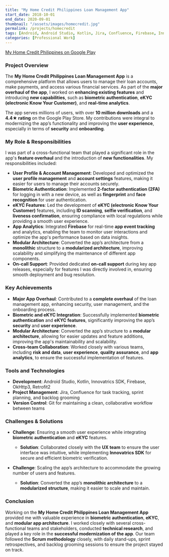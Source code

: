```yaml
---
title: "My Home Credit Philippines Loan Management App"
start_date: 2018-10-01
end_date: 2020-09-01
thumbnail: "/assets/images/homecredit.jpg"
permalink: /projects/homecredit
tags: [Android, Android Studio, Kotlin, Jira, Confluence, Firebase, Innovatrics, eKYC, Software Architecture]
categories: [Professional Work]
---
```


[My Home Credit Philippines on Google Play](https://play.google.com/store/apps/details?id=ph.homecredit.myhomecredit&hl=en_US)

### Project Overview
The **My Home Credit Philippines Loan Management App** is a comprehensive platform that allows users to manage their loan accounts, make payments, and access various financial services. As part of the **major overhaul of the app**, I worked on **enhancing existing features** and introducing **new capabilities**, such as **biometric authentication**, **eKYC (electronic Know Your Customer)**, and **real-time analytics**.

The app serves millions of users, with over **10 million downloads** and a **4.4★ rating** on the Google Play Store. My contributions were integral to modernizing the app’s functionality and improving the **user experience**, especially in terms of **security** and **onboarding**.

### My Role & Responsibilities
I was part of a cross-functional team that played a significant role in the app's **feature overhaul** and the introduction of **new functionalities**. My responsibilities included:
- **User Profile & Account Management**: Developed and optimized the **user profile management** and **account settings** features, making it easier for users to manage their accounts securely.
- **Biometric Authentication**: Implemented **2-factor authentication (2FA)** for logging in with a new device, as well as **fingerprint** and **face recognition** for user authentication.
- **eKYC Features**: Led the development of **eKYC (electronic Know Your Customer)** features, including **ID scanning**, **selfie verification**, and **liveness confirmation**, ensuring compliance with local regulations while providing a smooth user experience.
- **App Analytics**: Integrated **Firebase** for real-time **app event tracking** and analytics, enabling the team to monitor user interactions and optimize the app's performance based on data insights.
- **Modular Architecture**: Converted the app’s architecture from a **monolithic** structure to a **modularized architecture**, improving scalability and simplifying the maintenance of different app components.
- **On-call Support**: Provided dedicated **on-call support** during key app releases, especially for features I was directly involved in, ensuring smooth deployment and bug resolution.

### Key Achievements
- **Major App Overhaul**: Contributed to a **complete overhaul** of the loan management app, enhancing security, user management, and the onboarding process.
- **Biometric and eKYC Integration**: Successfully implemented **biometric authentication** and **eKYC features**, significantly improving the app’s **security** and **user experience**.
- **Modular Architecture**: Converted the app’s structure to a **modular architecture**, allowing for easier updates and feature additions, improving the app's maintainability and scalability.
- **Cross-team Collaboration**: Worked closely with various teams, including **risk and data**, **user experience**, **quality assurance**, and **app analytics**, to ensure the successful implementation of features.

### Tools and Technologies
- **Development**: Android Studio, Kotlin, Innovatrics SDK, Firebase, OkHttp3, Retrofit2
- **Project Management**: Jira, Confluence for task tracking, sprint planning, and backlog grooming
- **Version Control**: Git for maintaining a clean, collaborative workflow between teams

### Challenges & Solutions
- **Challenge**: Ensuring a smooth user experience while integrating **biometric authentication** and **eKYC** features.
  - **Solution**: Collaborated closely with the **UX team** to ensure the user interface was intuitive, while implementing **Innovatrics SDK** for secure and efficient biometric verification.
  
- **Challenge**: Scaling the app’s architecture to accommodate the growing number of users and features.
  - **Solution**: Converted the app’s **monolithic architecture** to a **modularized structure**, making it easier to scale and maintain.

### Conclusion
Working on the **My Home Credit Philippines Loan Management App** provided me with valuable experience in **biometric authentication**, **eKYC**, and **modular app architecture**. I worked closely with several cross-functional teams and stakeholders, conducted **technical research**, and played a key role in the **successful modernization of the app**. Our team followed the **Scrum methodology** closely, with daily stand-ups, sprint retrospectives, and backlog grooming sessions to ensure the project stayed on track.
